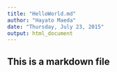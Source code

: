 ```yaml
---
title: "HelloWorld.md"
author: "Hayato Maeda"
date: "Thursday, July 23, 2015"
output: html_document
---
```

## This is a markdown file